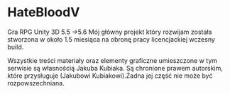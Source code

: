 # HateBloodV
Gra RPG Unity 3D 5.5 ->5.6 Mój główny projekt który rozwijam została stworzona w około 1.5 miesiąca na obronę pracy licencjackiej  wczesny build.  

Wszystkie treści materiały oraz elementy graficzne umieszczone w tym serwisie są własnością Jakuba Kubiaka. Są chronione prawem autorskim, które przysługuje (Jakubowi Kubiakowi).Żadna jej część nie może być rozpowszechniana.
